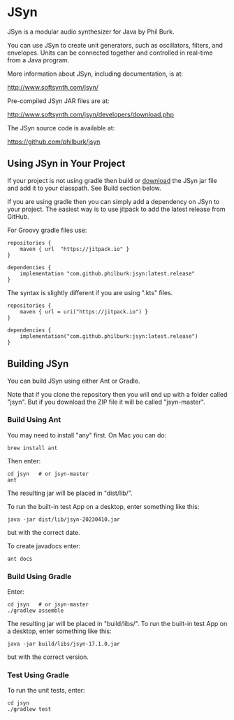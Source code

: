 # JSyn

JSyn is a modular audio synthesizer for Java by Phil Burk.

You can use JSyn to create unit generators, such as oscillators, filters,
and envelopes. Units can be connected together and controlled
in real-time from a Java program.

More information about JSyn, including documentation, is at:

http://www.softsynth.com/jsyn/

Pre-compiled JSyn JAR files are at:

http://www.softsynth.com/jsyn/developers/download.php

The JSyn source code is available at:

https://github.com/philburk/jsyn

## Using JSyn in Your Project

If your project is not using gradle then build or [download](https://github.com/philburk/jsyn/releases)
the JSyn jar file and add it to your classpath. See Build section below.

If you are using gradle then you can simply add a dependency on JSyn to your project.
The easiest way is to use jitpack to add the latest release from GitHub.

For Groovy gradle files use:

    repositories {
        maven { url  "https://jitpack.io" }
    }

    dependencies {
        implementation "com.github.philburk:jsyn:latest.release"
    }
    
The syntax is slightly different if you are using ".kts" files.

    repositories {
        maven { url = uri("https://jitpack.io") }
    }

    dependencies {
        implementation("com.github.philburk:jsyn:latest.release")
    }

## Building JSyn

You can build JSyn using either Ant or Gradle.

Note that if you clone the repository then you will end up with a folder called "jsyn". But if you download the ZIP file it will be called "jsyn-master".

### Build Using Ant

You may need to install "any" first. On Mac you can do:

    brew install ant

Then enter:

    cd jsyn   # or jsyn-master
    ant

The resulting jar will be placed in "dist/lib/".
    
To run the built-in test App on a desktop, enter something like this:

    java -jar dist/lib/jsyn-20230410.jar

but with the correct date.

To create javadocs enter:

    ant docs

### Build Using Gradle

Enter:

    cd jsyn   # or jsyn-master
    ./gradlew assemble
    
The resulting jar will be placed in "build/libs/".
To run the built-in test App on a desktop, enter something like this:

    java -jar build/libs/jsyn-17.1.0.jar
    
but with the correct version.

### Test Using Gradle

To run the unit tests, enter:

    cd jsyn
    ./gradlew test
